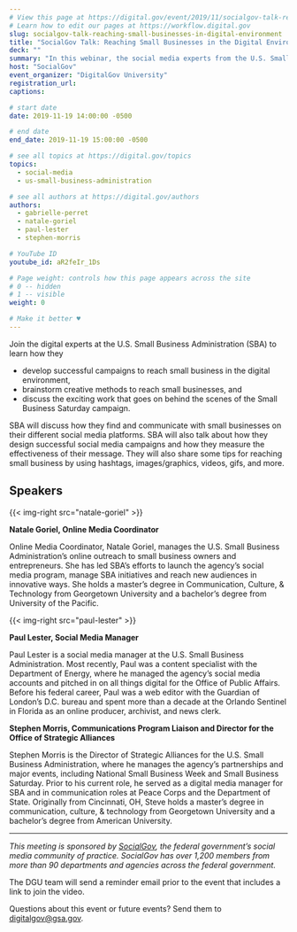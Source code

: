 ```yaml
---
# View this page at https://digital.gov/event/2019/11/socialgov-talk-reaching-small-businesses-in
# Learn how to edit our pages at https://workflow.digital.gov
slug: socialgov-talk-reaching-small-businesses-in-digital-environment
title: "SocialGov Talk: Reaching Small Businesses in the Digital Environment"
deck: ""
summary: "In this webinar, the social media experts from the U.S. Small Business Administration discussed how they find and communicate with small businesses on their social media platforms."
host: "SocialGov"
event_organizer: "DigitalGov University"
registration_url: 
captions: 

# start date
date: 2019-11-19 14:00:00 -0500

# end date
end_date: 2019-11-19 15:00:00 -0500

# see all topics at https://digital.gov/topics
topics: 
  - social-media
  - us-small-business-administration

# see all authors at https://digital.gov/authors
authors: 
  - gabrielle-perret
  - natale-goriel
  - paul-lester
  - stephen-morris

# YouTube ID
youtube_id: aR2feIr_1Ds

# Page weight: controls how this page appears across the site
# 0 -- hidden
# 1 -- visible
weight: 0

# Make it better ♥
---
```

Join the digital experts at the U.S. Small Business Administration (SBA) to learn how they 

- develop successful campaigns to reach small business in the digital environment, 
- brainstorm creative methods to reach small businesses, and 
- discuss the exciting work that goes on behind the scenes of the Small Business Saturday campaign. 

SBA will discuss how they find and communicate with small businesses on their different social media platforms. SBA will also talk about how they design successful social media campaigns and how they measure the effectiveness of their message. They will also share some tips for reaching small business by using hashtags, images/graphics, videos, gifs, and more.

## Speakers

{{< img-right src="natale-goriel" >}}

**Natale Goriel, Online Media Coordinator**

Online Media Coordinator, Natale Goriel, manages the U.S. Small Business Administration’s online outreach to small business owners and entrepreneurs. She has led SBA’s efforts to launch the agency’s social media program, manage SBA initiatives and reach new audiences in innovative ways. She holds a master’s degree in Communication, Culture, & Technology from Georgetown University and a bachelor’s degree from University of the Pacific.

{{< img-right src="paul-lester" >}}

**Paul Lester, Social Media Manager**

Paul Lester is a social media manager at the U.S. Small Business Administration. Most recently, Paul was a content specialist with the Department of Energy, where he managed the agency’s social media accounts and pitched in on all things digital for the Office of Public Affairs. Before his federal career, Paul was a web editor with the Guardian of London’s D.C. bureau and spent more than a decade at the Orlando Sentinel in Florida as an online producer, archivist, and news clerk. 

**Stephen Morris, Communications Program Liaison and Director for the Office of Strategic Alliances**

Stephen Morris is the Director of Strategic Alliances for the U.S. Small Business Administration, where he manages the agency’s partnerships and major events, including National Small Business Week and Small Business Saturday. Prior to his current role, he served as a digital media manager for SBA and in communication roles at Peace Corps and the Department of State. Originally from Cincinnati, OH, Steve holds a master’s degree in communication, culture, & technology from Georgetown University and a bachelor’s degree from American University.

---

_This meeting is sponsored by [SocialGov](https://digital.gov/communities/social-media/), the federal government’s social media community of practice. SocialGov has over 1,200 members from more than 90 departments and agencies across the federal government._

The DGU team will send a reminder email prior to the event that includes a link to join the video. 

Questions about this event or future events? Send them to [digitalgov@gsa.gov](mailto:digitalgov@gsa.gov). 
